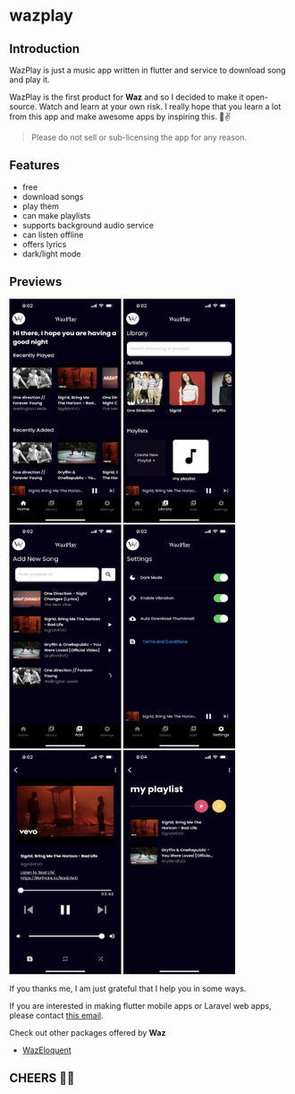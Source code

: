 # wazplay

## Introduction

WazPlay is just a music app written in flutter and service to download song and play it.

WazPlay is the first product for **Waz** and so I decided to make it open-source. Watch and learn at your own risk. I really hope that you learn a lot from this app and make awesome apps by inspiring this. 👀✌️

> Please do not sell or sub-licensing the app for any reason.

## Features

- free
- download songs
- play them
- can make playlists
- supports background audio service
- can listen offline
- offers lyrics
- dark/light mode

## Previews

<p align="left">
  <img 
    width="200"
    height="400"
    src="Home.PNG"
  >
    <img 
    width="200"
    height="400"
    src="Library.PNG"
  >
    <img 
    width="200"
    height="400"
    src="Add.PNG"
  >
   <img 
    width="200"
    height="400"
    src="Settings.PNG"
  >
     <img 
    width="200"
    height="400"
    src="Player.PNG"
  >
       <img 
    width="200"
    height="400"
    src="Playlists.PNG"
  >
</p>

If you thanks me, I am just grateful that I help you in some ways.

If you are interested in making flutter mobile apps or Laravel web apps, please contact [this email](hello.waz99@gmail.com).

Check out other packages offered by **Waz**

- [WazEloquent](https://github.com/w99910/wazeloquent)

## CHEERS 🤘🤘

